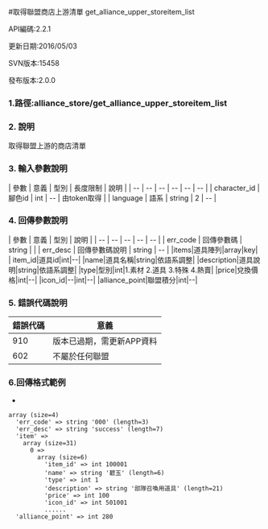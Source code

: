 #取得聯盟商店上游清單 get_alliance_upper_storeitem_list


API編碼:2.2.1

> 


更新日期:2016/05/03

> 

SVN版本:15458

> 

發布版本:2.0.0
### 1.路徑:alliance_store/get_alliance_upper_storeitem_list

### 2. 說明

取得聯盟上游的商店清單


### 3. 輸入參數說明


| 參數 | 意義 | 型別 | 長度限制 | 說明 |
| -- | -- | -- | -- | -- | -- |
| character_id | 腳色id | int | -- | 由token取得 |
| language | 語系 | string | 2 | -- |

### 4. 回傳參數說明
| 參數 | 意義 | 型別 | 說明 |
| -- | -- | -- | -- | -- |
| err_code | 回傳參數碼 | string |  |
| err_desc | 回傳參數碼說明 | string | -- |
|items|道具陣列|array|key|
| item_id|道具id|int|--|
|name|道具名稱|string|依語系調整|
|description|道具說明|string|依語系調整|
|type|型別|int|1.素材 2.道具 3.特殊 4.熱賣|
|price|兌換價格|int|--|
|icon_id|--|int|--|
|alliance_point|聯盟積分|int|--|

### 5. 錯誤代碼說明
|錯誤代碼|意義|
|--|--|
|910|版本已過期，需更新APP資料|
|602|不屬於任何聯盟|


### 6.回傳格式範例

*

```
array (size=4)
  'err_code' => string '000' (length=3)
  'err_desc' => string 'success' (length=7)
  'item' => 
    array (size=31)
      0 => 
        array (size=6)
          'item_id' => int 100001
          'name' => string '碧玉' (length=6)
          'type' => int 1
          'description' => string '部隊召喚用道具' (length=21)
          'price' => int 100
          'icon_id' => int 501001
          ......
  'alliance_point' => int 280

```


